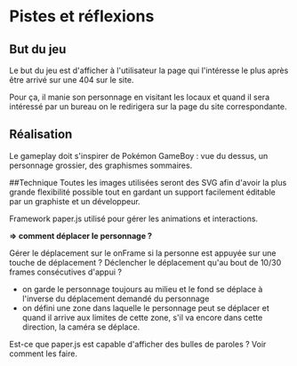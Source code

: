 # Pistes et réflexions
## But du jeu
Le but du jeu est d'afficher à l'utilisateur la page qui l'intéresse le plus après être arrivé sur une 404 sur le site.

Pour ça, il manie son personnage en visitant les locaux et quand il sera intéressé par un bureau on le redirigera sur la page du site correspondante.

## Réalisation
Le gameplay doit s'inspirer de Pokémon GameBoy : vue du dessus, un personnage grossier, des graphismes sommaires.

##Technique
Toutes les images utilisées seront des SVG afin d'avoir la plus grande flexibilité possible tout en gardant un support facilement éditable par un graphiste et un développeur.

Framework paper.js utilisé pour gérer les animations et interactions.

**=> comment déplacer le personnage ?**

Gérer le déplacement sur le onFrame si la personne est appuyée sur une touche de déplacement ? Déclencher le déplacement qu'au bout de 10/30 frames consécutives d'appui ?

* on garde le personnage toujours au milieu et le fond se déplace à l'inverse du déplacement demandé du personnage
* on défini une zone dans laquelle le personnage peut se déplacer et quand il arrive aux limites de cette zone, s'il va encore dans cette direction, la caméra se déplace.

Est-ce que paper.js est capable d'afficher des bulles de paroles ? Voir comment les faire.
